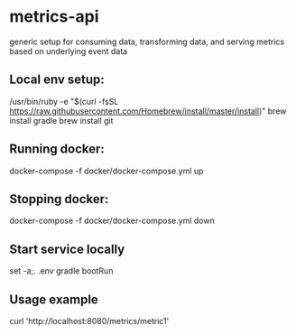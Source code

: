 # metrics-api
generic setup for consuming data, transforming data, and serving metrics based on underlying event data

Local env setup:
---------------
/usr/bin/ruby -e "$(curl -fsSL https://raw.githubusercontent.com/Homebrew/install/master/install)"
brew install gradle
brew install git

Running docker:
--------------
docker-compose -f docker/docker-compose.yml up

Stopping docker:
---------------
docker-compose -f docker/docker-compose.yml down

Start service locally
--------------------
set -a;. .env gradle bootRun

Usage example 
---------------
curl 'http://localhost:8080/metrics/metric1'
